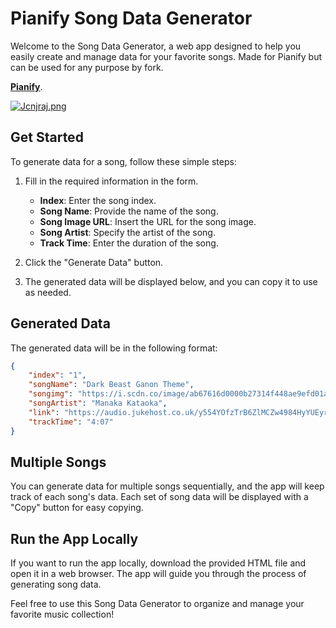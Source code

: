 # Pianify Song Data Generator

Welcome to the Song Data Generator, a web app designed to help you easily create and manage data for your favorite songs. Made for Pianify but can be used for any purpose by fork.

[**Pianify**](https://piano-website-chi.vercel.app/).


[![Jcnjraj.png](https://iili.io/Jcnjraj.png)](https://piano-website-chi.vercel.app)

## Get Started

To generate data for a song, follow these simple steps:

1. Fill in the required information in the form.
   - **Index**: Enter the song index.
   - **Song Name**: Provide the name of the song.
   - **Song Image URL**: Insert the URL for the song image.
   - **Song Artist**: Specify the artist of the song.
   - **Track Time**: Enter the duration of the song.

2. Click the "Generate Data" button.

3. The generated data will be displayed below, and you can copy it to use as needed.

## Generated Data

The generated data will be in the following format:

```json
{
    "index": "1",
    "songName": "Dark Beast Ganon Theme",
    "songimg": "https://i.scdn.co/image/ab67616d0000b27314f448ae9efd01a34344c075",
    "songArtist": "Manaka Kataoka",
    "link": "https://audio.jukehost.co.uk/y554YOfzTrB6ZlMCZw4984HyYUEyrAil.mp3",
    "trackTime": "4:07"
}
```

## Multiple Songs
You can generate data for multiple songs sequentially, and the app will keep track of each song's data. Each set of song data will be displayed with a "Copy" button for easy copying.

## Run the App Locally
If you want to run the app locally, download the provided HTML file and open it in a web browser. The app will guide you through the process of generating song data.

Feel free to use this Song Data Generator to organize and manage your favorite music collection!
